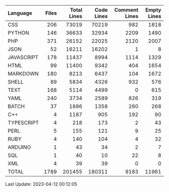 | Language   |   Files |   Total Lines |   Code Lines |   Comment Lines |   Empty Lines |
|:-----------|--------:|--------------:|-------------:|----------------:|--------------:|
| CSS        |     206 |         73019 |        70219 |             982 |          1818 |
| PYTHON     |     146 |         36633 |        32934 |            2209 |          1490 |
| PHP        |     371 |         26152 |        22025 |            2120 |          2007 |
| JSON       |      52 |         16211 |        16202 |               1 |             8 |
| JAVASCRIPT |     178 |         11437 |         8994 |            1114 |          1329 |
| HTML       |      99 |         11400 |         9342 |             404 |          1654 |
| MARKDOWN   |     180 |          8213 |         6437 |             104 |          1672 |
| SHELL      |      89 |          5834 |         4326 |             932 |           576 |
| TEXT       |     168 |          5114 |         4499 |               0 |           615 |
| YAML       |     240 |          3734 |         2589 |             826 |           319 |
| BATCH      |      37 |          1886 |         1358 |             260 |           268 |
| C++        |       4 |          1187 |          905 |             192 |            90 |
| TYPESCRIPT |       4 |           218 |          173 |               2 |            43 |
| PERL       |       5 |           155 |          121 |               9 |            25 |
| RUBY       |       4 |           140 |          104 |               4 |            32 |
| ARDUINO    |       1 |            43 |           34 |               2 |             7 |
| SQL        |       1 |            40 |           10 |              22 |             8 |
| XML        |       4 |            39 |           39 |               0 |             0 |
| TOTAL      |    1789 |        201455 |       180311 |            9183 |         11961 |

Last Update: 2023-04-12 00:12:05